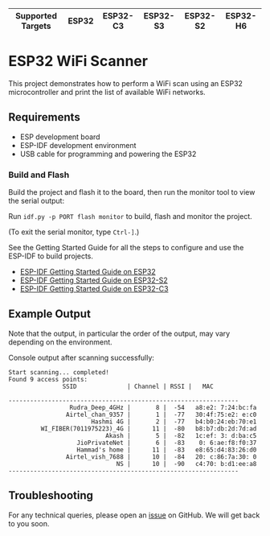 | Supported Targets | ESP32 | ESP32-C3 | ESP32-S3 | ESP32-S2 | ESP32-H6 |
| ----------------- | ----- | -------- | -------- | -------- | -------- |

# ESP32 WiFi Scanner

This project demonstrates how to perform a WiFi scan using an ESP32 microcontroller and print the list of available WiFi networks.

## Requirements

- ESP development board
- ESP-IDF development environment
- USB cable for programming and powering the ESP32

### Build and Flash

Build the project and flash it to the board, then run the monitor tool to view the serial output:

Run `idf.py -p PORT flash monitor` to build, flash and monitor the project.

(To exit the serial monitor, type ``Ctrl-]``.)

See the Getting Started Guide for all the steps to configure and use the ESP-IDF to build projects.

* [ESP-IDF Getting Started Guide on ESP32](https://docs.espressif.com/projects/esp-idf/en/latest/esp32/get-started/index.html)
* [ESP-IDF Getting Started Guide on ESP32-S2](https://docs.espressif.com/projects/esp-idf/en/latest/esp32s2/get-started/index.html)
* [ESP-IDF Getting Started Guide on ESP32-C3](https://docs.espressif.com/projects/esp-idf/en/latest/esp32c3/get-started/index.html)

## Example Output
Note that the output, in particular the order of the output, may vary depending on the environment.

Console output after scanning successfully:

```
Start scanning... completed!
Found 9 access points:
               SSID              | Channel | RSSI |   MAC

----------------------------------------------------------------
                 Rudra_Deep_4GHz |       8 |  -54   a8:e2: 7:24:bc:fa   
                Airtel_chan_9357 |       1 |  -77   30:4f:75:e2: e:c0
                       Hashmi 4G |       2 |  -77   b4:b0:24:eb:70:e1   
         WI_FIBER(7011975223)_4G |      11 |  -80   b8:b7:db:2d:7d:ad
                           Akash |       5 |  -82   1c:ef: 3: d:ba:c5
                   JioPrivateNet |       6 |  -83    0: 6:ae:f8:f0:37   
                   Hammad's home |      11 |  -83   e8:65:d4:83:26:d0
                Airtel_vish_7688 |      10 |  -84   20: c:86:7a:30: 0   
                              NS |      10 |  -90   c4:70: b:d1:ee:a8   
----------------------------------------------------------------
```

## Troubleshooting

For any technical queries, please open an [issue](https://github.com/espressif/esp-idf/issues) on GitHub. We will get back to you soon.
